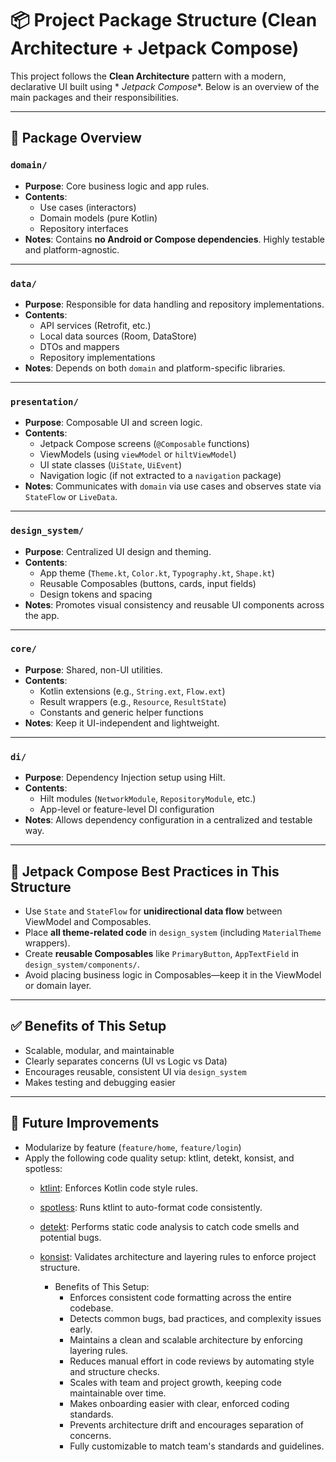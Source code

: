 # 📦 Project Package Structure (Clean Architecture + Jetpack Compose)

This project follows the **Clean Architecture** pattern with a modern, declarative UI built using *
*Jetpack Compose**. Below is an overview of the main packages and their responsibilities.

---

## 🧱 Package Overview

### `domain/`

- **Purpose**: Core business logic and app rules.
- **Contents**:
    - Use cases (interactors)
    - Domain models (pure Kotlin)
    - Repository interfaces
- **Notes**: Contains **no Android or Compose dependencies**. Highly testable and platform-agnostic.

---

### `data/`

- **Purpose**: Responsible for data handling and repository implementations.
- **Contents**:
    - API services (Retrofit, etc.)
    - Local data sources (Room, DataStore)
    - DTOs and mappers
    - Repository implementations
- **Notes**: Depends on both `domain` and platform-specific libraries.

---

### `presentation/`

- **Purpose**: Composable UI and screen logic.
- **Contents**:
    - Jetpack Compose screens (`@Composable` functions)
    - ViewModels (using `viewModel` or `hiltViewModel`)
    - UI state classes (`UiState`, `UiEvent`)
    - Navigation logic (if not extracted to a `navigation` package)
- **Notes**: Communicates with `domain` via use cases and observes state via `StateFlow` or
  `LiveData`.

---

### `design_system/`

- **Purpose**: Centralized UI design and theming.
- **Contents**:
    - App theme (`Theme.kt`, `Color.kt`, `Typography.kt`, `Shape.kt`)
    - Reusable Composables (buttons, cards, input fields)
    - Design tokens and spacing
- **Notes**: Promotes visual consistency and reusable UI components across the app.

---

### `core/`

- **Purpose**: Shared, non-UI utilities.
- **Contents**:
    - Kotlin extensions (e.g., `String.ext`, `Flow.ext`)
    - Result wrappers (e.g., `Resource`, `ResultState`)
    - Constants and generic helper functions
- **Notes**: Keep it UI-independent and lightweight.

---

### `di/`

- **Purpose**: Dependency Injection setup using Hilt.
- **Contents**:
    - Hilt modules (`NetworkModule`, `RepositoryModule`, etc.)
    - App-level or feature-level DI configuration
- **Notes**: Allows dependency configuration in a centralized and testable way.

---

## 🧩 Jetpack Compose Best Practices in This Structure

- Use `State` and `StateFlow` for **unidirectional data flow** between ViewModel and Composables.
- Place **all theme-related code** in `design_system` (including `MaterialTheme` wrappers).
- Create **reusable Composables** like `PrimaryButton`, `AppTextField` in
  `design_system/components/`.
- Avoid placing business logic in Composables—keep it in the ViewModel or domain layer.

---

## ✅ Benefits of This Setup

- Scalable, modular, and maintainable
- Clearly separates concerns (UI vs Logic vs Data)
- Encourages reusable, consistent UI via `design_system`
- Makes testing and debugging easier

---

## 🔄 Future Improvements

- Modularize by feature (`feature/home`, `feature/login`)
- Apply the following code quality setup: ktlint, detekt, konsist, and spotless:
    - [ktlint](https://github.com/pinterest/ktlint): Enforces Kotlin code style rules.
    - [spotless](https://github.com/diffplug/spotless): Runs ktlint to auto-format code
      consistently.
    - [detekt](https://github.com/detekt/detekt): Performs static code analysis to catch code smells
      and potential bugs.
    - [konsist](https://github.com/LemonAppDev/konsist): Validates architecture and layering rules
      to enforce project structure.

        - Benefits of This Setup:
          - Enforces consistent code formatting across the entire codebase.
          - Detects common bugs, bad practices, and complexity issues early.
          - Maintains a clean and scalable architecture by enforcing layering rules.
          - Reduces manual effort in code reviews by automating style and structure checks.
          - Scales with team and project growth, keeping code maintainable over time.
          - Makes onboarding easier with clear, enforced coding standards.
          - Prevents architecture drift and encourages separation of concerns.
          - Fully customizable to match team's standards and guidelines.


